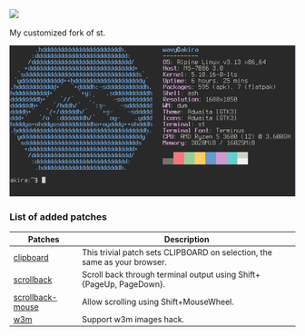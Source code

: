 ![](https://st.suckless/st.svg)

My customized fork of st.

![Screenshot of the ST terminal](screenshot.png)

### List of added patches ### 

   Patches    | Description
------------- | -------------
[clipboard](https://st.suckless.org/patches/clipboard/) | This trivial patch sets CLIPBOARD on selection, the same as your browser.
[scrollback](https://st.suckless.org/patches/scrollback)  | Scroll back through terminal output using Shift+{PageUp, PageDown}.
[scrollback-mouse](https://st.suckless.org/patches/scrollback) | Allow scrolling using Shift+MouseWheel.
[w3m](https://st.suckless.org/patches/w3m/)        | Support w3m images hack.

